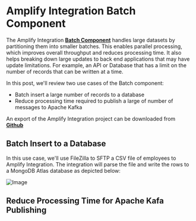 # Amplify Integration Batch Component

The Amplify Integration [**Batch Component**](https://docs.axway.com/bundle/amplify_integration/page/system_components.html) handles large datasets by partitioning them into smaller batches. This enables parallel processing, which improves overall throughput and reduces processing time. It also helps breaking down large updates to back end applications that may have update limitations. For example, an API or Database that has a limit on the number of records that can be written at a time.

In this post, we'll review two use cases of the Batch component:

* Batch insert a large number of records to a database
* Reduce processing time required to publish a large of number of messages to Apache Kafka

An export of the Amplify Integration project can be downloaded from [**Github**]()

## Batch Insert to a Database

In this use case, we'll use FileZilla to SFTP a CSV file of employees to Amplify Integration. The integration will parse the file and write the rows to a MongoDB Atlas database as depicted below:

![Image](https://i.imgur.com/rKu0stH.png)

## Reduce Processing Time for Apache Kafa Publishing